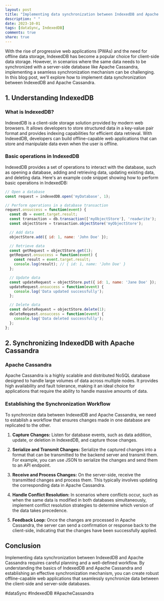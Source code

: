 ```yaml
---
layout: post
title: "Implementing data synchronization between IndexedDB and Apache Cassandra"
description: " "
date: 2023-10-01
tags: [dataSync, IndexedDB]
comments: true
share: true
---
```


With the rise of progressive web applications (PWAs) and the need for offline data storage, IndexedDB has become a popular choice for client-side data storage. However, in scenarios where the same data needs to be synchronized with a server-side database like Apache Cassandra, implementing a seamless synchronization mechanism can be challenging. In this blog post, we'll explore how to implement data synchronization between IndexedDB and Apache Cassandra.

## 1. Understanding IndexedDB

### What is IndexedDB?
IndexedDB is a client-side storage solution provided by modern web browsers. It allows developers to store structured data in a key-value pair format and provides indexing capabilities for efficient data retrieval. With IndexedDB, developers can build offline-capable web applications that can store and manipulate data even when the user is offline.

### Basic operations in IndexedDB
IndexedDB provides a set of operations to interact with the database, such as opening a database, adding and retrieving data, updating existing data, and deleting data. Here's an example code snippet showing how to perform basic operations in IndexedDB:

```javascript
// Open a database
const request = indexedDB.open('myDatabase', 1);

// Perform operations in a database transaction
request.onsuccess = function(event) {
  const db = event.target.result;
  const transaction = db.transaction(['myObjectStore'], 'readwrite');
  const objectStore = transaction.objectStore('myObjectStore');

  // Add data
  objectStore.add({ id: 1, name: 'John Doe' });

  // Retrieve data
  const getRequest = objectStore.get(1);
  getRequest.onsuccess = function(event) {
    const result = event.target.result;
    console.log(result); // { id: 1, name: 'John Doe' }
  };

  // Update data
  const updateRequest = objectStore.put({ id: 1, name: 'Jane Doe' });
  updateRequest.onsuccess = function(event) {
    console.log('Data updated successfully');
  };

  // Delete data
  const deleteRequest = objectStore.delete(1);
  deleteRequest.onsuccess = function(event) {
    console.log('Data deleted successfully');
  };
};
```

## 2. Synchronizing IndexedDB with Apache Cassandra

### Apache Cassandra
Apache Cassandra is a highly scalable and distributed NoSQL database designed to handle large volumes of data across multiple nodes. It provides high availability and fault tolerance, making it an ideal choice for applications that require the ability to handle massive amounts of data.

### Establishing the Synchronization Workflow
To synchronize data between IndexedDB and Apache Cassandra, we need to establish a workflow that ensures changes made in one database are replicated to the other.

1. **Capture Changes:** Listen for database events, such as data addition, update, or deletion in IndexedDB, and capture those changes.

2. **Serialize and Transmit Changes:** Serialize the captured changes into a format that can be transmitted to the backend server and transmit them. For example, you can use JSON to serialize the changes and send them to an API endpoint.

3. **Receive and Process Changes:** On the server-side, receive the transmitted changes and process them. This typically involves updating the corresponding data in Apache Cassandra.

4. **Handle Conflict Resolution:** In scenarios where conflicts occur, such as when the same data is modified in both databases simultaneously, implement conflict resolution strategies to determine which version of the data takes precedence.

5. **Feedback Loop:** Once the changes are processed in Apache Cassandra, the server can send a confirmation or response back to the client-side, indicating that the changes have been successfully applied.

## Conclusion
Implementing data synchronization between IndexedDB and Apache Cassandra requires careful planning and a well-defined workflow. By understanding the basics of IndexedDB and Apache Cassandra and establishing an effective synchronization mechanism, you can create robust offline-capable web applications that seamlessly synchronize data between the client-side and server-side databases.

#dataSync #IndexedDB #ApacheCassandra